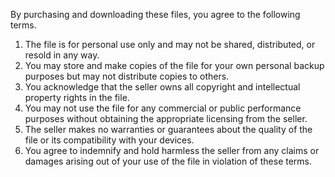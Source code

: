 
By purchasing and downloading these files, you agree to the following terms. 
1. The file is for personal use only and may not be shared, distributed, or resold in any way. 
2. You may store and make copies of the file for your own personal backup purposes but may not distribute copies to others. 
3. You acknowledge that the seller owns all copyright and intellectual property rights in the file. 
4. You may not use the file for any commercial or public performance purposes without obtaining the appropriate licensing from the seller. 
5. The seller makes no warranties or guarantees about the quality of the file or its compatibility with your devices. 
6. You agree to indemnify and hold harmless the seller from any claims or damages arising out of your use of the file in violation of these terms.